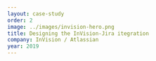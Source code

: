 ```yaml
---
layout: case-study
order: 2
image: ../images/invision-hero.png
title: Designing the InVision-Jira itegration
company: InVision / Atlassian
year: 2019
---
```

